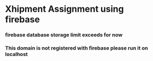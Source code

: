 # Xhipment Assignment using firebase

### firebase database storage limit exceeds for now
### This domain is not registered with firebase please run it on localhost
